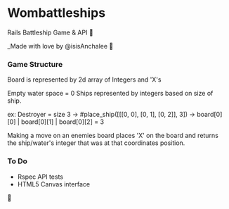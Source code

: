 # Wombattleships
Rails Battleship Game & API :100:

_Made with love by @isisAnchalee :dancer: 

### Game Structure
 Board is represented by 2d array of Integers and 'X's

Empty water space = 0
 Ships represented by integers based on size of ship.

ex: Destroyer = size 3 -> #place_ship([[[0, 0], [0, 1], [0, 2]], 3]) -> board[0][0] | board[0][1] | board[0][2] = 3
 

Making a move on an enemies board places 'X' on the board and returns the ship/water's integer that was at that coordinates position.


### To Do

- Rspec API tests
- HTML5 Canvas interface

:shit:
